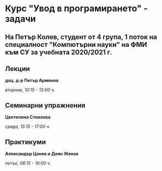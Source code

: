 # Курс "Увод в програмирането" - задачи
## На Петър Колев, студент от 4 група, 1 поток на специалност "Компютърни науки" на ФМИ към СУ за учебната 2020/2021 г.

## Лекции 
**доц. д-р Петър Армянов**

*вторник, 10:15 - 13:00 ч.*

## Семинарни упражнения
**Цветелина Стоилова**

*сряда, 15:15 - 17:00 ч.*

## Практикуми 
**Александър Цонев и Деян Жеков**

*петък, 08:15 - 10:00 ч.*

